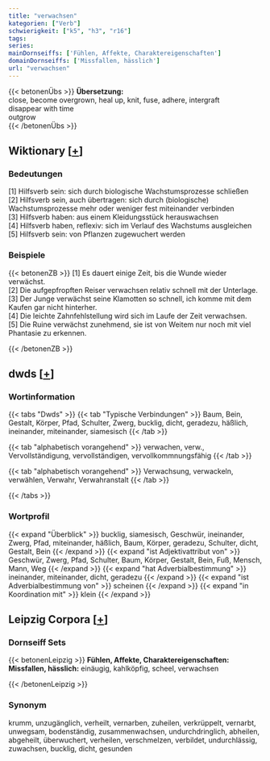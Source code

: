 ```yaml
---
title: "verwachsen"
kategorien: ["Verb"]
schwierigkeit: ["k5", "h3", "r16"]
tags:
series:
mainDornseiffs: ['Fühlen, Affekte, Charaktereigenschaften']
domainDornseiffs: ['Missfallen, hässlich']
url: "verwachsen"
---
```


{{< betonenÜbs >}}
**Übersetzung:**  
close, become overgrown, heal up, knit, fuse, adhere, intergraft  
disappear  with  time  
outgrow  
{{< /betonenÜbs >}}

## Wiktionary [[+](https://de.wiktionary.org/wiki/verwachsen)]

### Bedeutungen
[1] Hilfsverb sein: sich durch biologische Wachstumsprozesse schließen  
[2] Hilfsverb sein, auch übertragen: sich durch (biologische) Wachstumsprozesse mehr oder weniger fest miteinander verbinden  
[3] Hilfsverb haben: aus einem Kleidungsstück herauswachsen  
[4] Hilfsverb haben, reflexiv: sich im Verlauf des Wachstums ausgleichen  
[5] Hilfsverb sein: von Pflanzen zugewuchert werden  

### Beispiele
{{< betonenZB >}}
[1] Es dauert einige Zeit, bis die Wunde wieder verwächst.  
[2] Die aufgepfropften Reiser verwachsen relativ schnell mit der Unterlage.  
[3] Der Junge verwächst seine Klamotten so schnell, ich komme mit dem Kaufen gar nicht hinterher.  
[4] Die leichte Zahnfehlstellung wird sich im Laufe der Zeit verwachsen.  
[5] Die Ruine verwächst zunehmend, sie ist von Weitem nur noch mit viel Phantasie zu erkennen.  

{{< /betonenZB >}}


## dwds [[+](https://www.dwds.de/wb/verwachsen)]

### Wortinformation
{{< tabs "Dwds" >}}
{{< tab "Typische Verbindungen" >}}
Baum, Bein, Gestalt, Körper, Pfad, Schulter, Zwerg, bucklig, dicht, geradezu, häßlich, ineinander, miteinander, siamesisch
{{< /tab >}}

{{< tab "alphabetisch vorangehend" >}}
verwachen, verw., Vervollständigung, vervollständigen, vervollkommnungsfähig
{{< /tab >}}

{{< tab "alphabetisch vorangehend" >}}
Verwachsung, verwackeln, verwählen, Verwahr, Verwahranstalt
{{< /tab >}}

{{< /tabs >}}

### Wortprofil
{{< expand "Überblick" >}} bucklig, siamesisch, Geschwür, ineinander, Zwerg, Pfad, miteinander, häßlich, Baum, Körper, geradezu, Schulter, dicht, Gestalt, Bein {{< /expand >}}
{{< expand "ist Adjektivattribut von" >}} Geschwür, Zwerg, Pfad, Schulter, Baum, Körper, Gestalt, Bein, Fuß, Mensch, Mann, Weg {{< /expand >}}
{{< expand "hat Adverbialbestimmung" >}} ineinander, miteinander, dicht, geradezu {{< /expand >}}
{{< expand "ist Adverbialbestimmung von" >}} scheinen {{< /expand >}}
{{< expand "in Koordination mit" >}} klein {{< /expand >}}

## Leipzig Corpora [[+](https://corpora.uni-leipzig.de/en/res?word=verwachsen&corpusId=deu_newscrawl-public_2018)]

### Dornseiff Sets
{{< betonenLeipzig >}}
**Fühlen, Affekte, Charaktereigenschaften:**  
**Missfallen, hässlich:** einäugig, kahlköpfig, scheel, verwachsen  

{{< /betonenLeipzig >}}

### Synonym
krumm, unzugänglich, verheilt, vernarben, zuheilen, verkrüppelt, vernarbt, unwegsam, bodenständig, zusammenwachsen, undurchdringlich, abheilen, abgeheilt, überwuchert, verheilen, verschmelzen, verbildet, undurchlässig, zuwachsen, bucklig, dicht, gesunden


